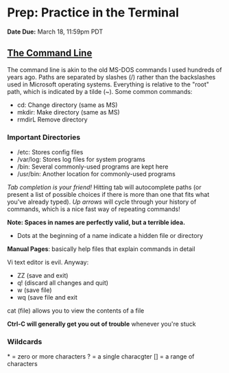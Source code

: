 # Prep: Practice in the Terminal

**Date Due:** March 18, 11:59pm PDT

## [The Command Line](https://ryanstutorials.net/linuxtutorial/commandline.php)

The command line is akin to the old MS-DOS commands I used hundreds of years
ago. Paths are separated by slashes (/) rather than the backslashes used in
Microsoft operating systems. Everything is relative to the "root" path, which
is indicated by a tilde (~). Some common commands:

- cd: Change directory (same as MS)
- mkdir: Make directory (same as MS)
- rmdirL Remove directory

### Important Directories

- /etc: Stores config files
- /var/log: Stores log files for system programs
- /bin: Several commonly-used programs are kept here
- /usr/bin: Another location for commonly-used programs

_Tab completion is your friend!_ Hitting tab will autocomplete paths (or present
a list of possible choices if there is more than one that fits what you've already
typed).
_Up arrows_ will cycle through your history of commands, which is a nice fast way
of repeating commands!

**Note: Spaces in names are perfectly valid, but a terrible idea.**

- Dots at the beginning of a name indicate a hidden file or directory

**Manual Pages**: basically help files that explain commands in detail

Vi text editor is evil. Anyway:

- ZZ (save and exit)
- q! (discard all changes and quit)
- w (save file)
- wq (save file and exit

cat (file) allows you to view the contents of a file

**Ctrl-C will generally get you out of trouble** whenever you're stuck

### Wildcards

\* = zero or more characters
? = a single characgter
[] = a range of characters
